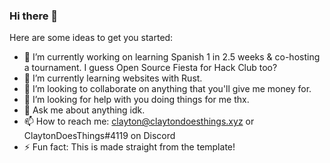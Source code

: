 ### Hi there 👋

Here are some ideas to get you started:

- 🔭 I’m currently working on learning Spanish 1 in 2.5 weeks & co-hosting a tournament. I guess Open Source Fiesta for Hack Club too?
- 🌱 I’m currently learning websites with Rust.
- 👯 I’m looking to collaborate on anything that you'll give me money for.
- 🤔 I’m looking for help with you doing things for me thx.
- 💬 Ask me about anything idk.
- 📫 How to reach me: clayton@claytondoesthings.xyz or ClaytonDoesThings#4119 on Discord
- ⚡ Fun fact: This is made straight from the template!
